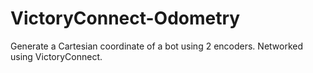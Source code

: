 # VictoryConnect-Odometry
Generate a Cartesian coordinate of a bot using 2 encoders. Networked using VictoryConnect.
